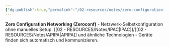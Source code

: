 ```yaml
---
{"dg-publish":true,"permalink":"/02-resources/notes/zero-configuration-networking/","tags":["netzwerk/automatisch","konfiguration/null"],"noteIcon":"","updated":"2025-09-05T10:12:32.853+02:00"}
---
```



**Zero Configuration Networking (Zeroconf)** - Netzwerk-Selbstkonfiguration ohne manuelles Setup.
[[02 - RESOURCES/Notes/IPAC\|IPAC]]/[[02 - RESOURCES/Notes/APIPA\|APIPA]] und ähnliche Technologien - Geräte finden sich automatisch und kommunizieren.